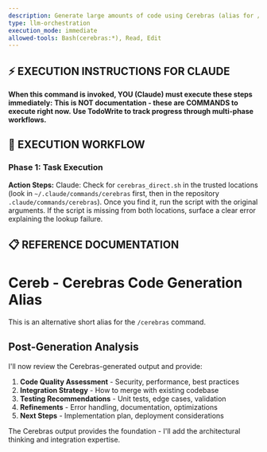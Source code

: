 ```yaml
---
description: Generate large amounts of code using Cerebras (alias for /cerebras)
type: llm-orchestration
execution_mode: immediate
allowed-tools: Bash(cerebras:*), Read, Edit
---
```

## ⚡ EXECUTION INSTRUCTIONS FOR CLAUDE
**When this command is invoked, YOU (Claude) must execute these steps immediately:**
**This is NOT documentation - these are COMMANDS to execute right now.**
**Use TodoWrite to track progress through multi-phase workflows.**

## 🚨 EXECUTION WORKFLOW

### Phase 1: Task Execution

**Action Steps:**
Claude: Check for `cerebras_direct.sh` in the trusted locations (look in `~/.claude/commands/cerebras` first, then in the repository `.claude/commands/cerebras`). Once you find it, run the script with the original arguments. If the script is missing from both locations, surface a clear error explaining the lookup failure.

## 📋 REFERENCE DOCUMENTATION

# Cereb - Cerebras Code Generation Alias

This is an alternative short alias for the `/cerebras` command.

## Post-Generation Analysis

I'll now review the Cerebras-generated output and provide:

1. **Code Quality Assessment** - Security, performance, best practices
2. **Integration Strategy** - How to merge with existing codebase  
3. **Testing Recommendations** - Unit tests, edge cases, validation
4. **Refinements** - Error handling, documentation, optimizations
5. **Next Steps** - Implementation plan, deployment considerations

The Cerebras output provides the foundation - I'll add the architectural thinking and integration expertise.
